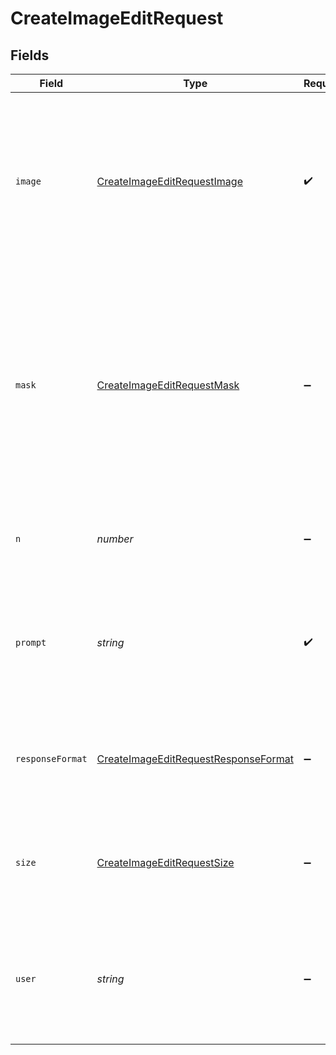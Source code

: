 # CreateImageEditRequest


## Fields

| Field                                                                                                                                                                                                   | Type                                                                                                                                                                                                    | Required                                                                                                                                                                                                | Description                                                                                                                                                                                             | Example                                                                                                                                                                                                 |
| ------------------------------------------------------------------------------------------------------------------------------------------------------------------------------------------------------- | ------------------------------------------------------------------------------------------------------------------------------------------------------------------------------------------------------- | ------------------------------------------------------------------------------------------------------------------------------------------------------------------------------------------------------- | ------------------------------------------------------------------------------------------------------------------------------------------------------------------------------------------------------- | ------------------------------------------------------------------------------------------------------------------------------------------------------------------------------------------------------- |
| `image`                                                                                                                                                                                                 | [CreateImageEditRequestImage](../../models/shared/createimageeditrequestimage.md)                                                                                                                       | :heavy_check_mark:                                                                                                                                                                                      | The image to edit. Must be a valid PNG file, less than 4MB, and square. If mask is not provided, image must have transparency, which will be used as the mask.                                          |                                                                                                                                                                                                         |
| `mask`                                                                                                                                                                                                  | [CreateImageEditRequestMask](../../models/shared/createimageeditrequestmask.md)                                                                                                                         | :heavy_minus_sign:                                                                                                                                                                                      | An additional image whose fully transparent areas (e.g. where alpha is zero) indicate where `image` should be edited. Must be a valid PNG file, less than 4MB, and have the same dimensions as `image`. |                                                                                                                                                                                                         |
| `n`                                                                                                                                                                                                     | *number*                                                                                                                                                                                                | :heavy_minus_sign:                                                                                                                                                                                      | The number of images to generate. Must be between 1 and 10.                                                                                                                                             | 1                                                                                                                                                                                                       |
| `prompt`                                                                                                                                                                                                | *string*                                                                                                                                                                                                | :heavy_check_mark:                                                                                                                                                                                      | A text description of the desired image(s). The maximum length is 1000 characters.                                                                                                                      | A cute baby sea otter wearing a beret                                                                                                                                                                   |
| `responseFormat`                                                                                                                                                                                        | [CreateImageEditRequestResponseFormat](../../models/shared/createimageeditrequestresponseformat.md)                                                                                                     | :heavy_minus_sign:                                                                                                                                                                                      | The format in which the generated images are returned. Must be one of `url` or `b64_json`.                                                                                                              | url                                                                                                                                                                                                     |
| `size`                                                                                                                                                                                                  | [CreateImageEditRequestSize](../../models/shared/createimageeditrequestsize.md)                                                                                                                         | :heavy_minus_sign:                                                                                                                                                                                      | The size of the generated images. Must be one of `256x256`, `512x512`, or `1024x1024`.                                                                                                                  | 1024x1024                                                                                                                                                                                               |
| `user`                                                                                                                                                                                                  | *string*                                                                                                                                                                                                | :heavy_minus_sign:                                                                                                                                                                                      | A unique identifier representing your end-user, which can help OpenAI to monitor and detect abuse. [Learn more](/docs/guides/safety-best-practices/end-user-ids).<br/>                                  | user-1234                                                                                                                                                                                               |